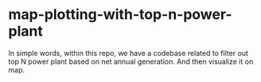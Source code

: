 # map-plotting-with-top-n-power-plant
In simple words, within this repo, we have a codebase related to filter out top N power plant based on net annual generation. And then visualize  it on map.
